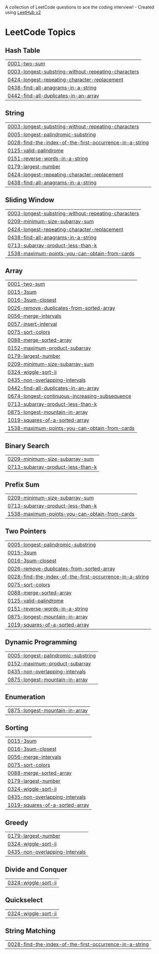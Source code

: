 A collection of LeetCode questions to ace the coding interview! - Created using [LeetHub v2](https://github.com/arunbhardwaj/LeetHub-2.0)
<!---LeetCode Topics Start-->
# LeetCode Topics
## Hash Table
|  |
| ------- |
| [0001-two-sum](https://github.com/dexter2702/Codessey-25/tree/master/0001-two-sum) |
| [0003-longest-substring-without-repeating-characters](https://github.com/dexter2702/Codessey-25/tree/master/0003-longest-substring-without-repeating-characters) |
| [0424-longest-repeating-character-replacement](https://github.com/dexter2702/Codessey-25/tree/master/0424-longest-repeating-character-replacement) |
| [0438-find-all-anagrams-in-a-string](https://github.com/dexter2702/Codessey-25/tree/master/0438-find-all-anagrams-in-a-string) |
| [0442-find-all-duplicates-in-an-array](https://github.com/dexter2702/Codessey-25/tree/master/0442-find-all-duplicates-in-an-array) |
## String
|  |
| ------- |
| [0003-longest-substring-without-repeating-characters](https://github.com/dexter2702/Codessey-25/tree/master/0003-longest-substring-without-repeating-characters) |
| [0005-longest-palindromic-substring](https://github.com/dexter2702/Codessey-25/tree/master/0005-longest-palindromic-substring) |
| [0028-find-the-index-of-the-first-occurrence-in-a-string](https://github.com/dexter2702/Codessey-25/tree/master/0028-find-the-index-of-the-first-occurrence-in-a-string) |
| [0125-valid-palindrome](https://github.com/dexter2702/Codessey-25/tree/master/0125-valid-palindrome) |
| [0151-reverse-words-in-a-string](https://github.com/dexter2702/Codessey-25/tree/master/0151-reverse-words-in-a-string) |
| [0179-largest-number](https://github.com/dexter2702/Codessey-25/tree/master/0179-largest-number) |
| [0424-longest-repeating-character-replacement](https://github.com/dexter2702/Codessey-25/tree/master/0424-longest-repeating-character-replacement) |
| [0438-find-all-anagrams-in-a-string](https://github.com/dexter2702/Codessey-25/tree/master/0438-find-all-anagrams-in-a-string) |
## Sliding Window
|  |
| ------- |
| [0003-longest-substring-without-repeating-characters](https://github.com/dexter2702/Codessey-25/tree/master/0003-longest-substring-without-repeating-characters) |
| [0209-minimum-size-subarray-sum](https://github.com/dexter2702/Codessey-25/tree/master/0209-minimum-size-subarray-sum) |
| [0424-longest-repeating-character-replacement](https://github.com/dexter2702/Codessey-25/tree/master/0424-longest-repeating-character-replacement) |
| [0438-find-all-anagrams-in-a-string](https://github.com/dexter2702/Codessey-25/tree/master/0438-find-all-anagrams-in-a-string) |
| [0713-subarray-product-less-than-k](https://github.com/dexter2702/Codessey-25/tree/master/0713-subarray-product-less-than-k) |
| [1538-maximum-points-you-can-obtain-from-cards](https://github.com/dexter2702/Codessey-25/tree/master/1538-maximum-points-you-can-obtain-from-cards) |
## Array
|  |
| ------- |
| [0001-two-sum](https://github.com/dexter2702/Codessey-25/tree/master/0001-two-sum) |
| [0015-3sum](https://github.com/dexter2702/Codessey-25/tree/master/0015-3sum) |
| [0016-3sum-closest](https://github.com/dexter2702/Codessey-25/tree/master/0016-3sum-closest) |
| [0026-remove-duplicates-from-sorted-array](https://github.com/dexter2702/Codessey-25/tree/master/0026-remove-duplicates-from-sorted-array) |
| [0056-merge-intervals](https://github.com/dexter2702/Codessey-25/tree/master/0056-merge-intervals) |
| [0057-insert-interval](https://github.com/dexter2702/Codessey-25/tree/master/0057-insert-interval) |
| [0075-sort-colors](https://github.com/dexter2702/Codessey-25/tree/master/0075-sort-colors) |
| [0088-merge-sorted-array](https://github.com/dexter2702/Codessey-25/tree/master/0088-merge-sorted-array) |
| [0152-maximum-product-subarray](https://github.com/dexter2702/Codessey-25/tree/master/0152-maximum-product-subarray) |
| [0179-largest-number](https://github.com/dexter2702/Codessey-25/tree/master/0179-largest-number) |
| [0209-minimum-size-subarray-sum](https://github.com/dexter2702/Codessey-25/tree/master/0209-minimum-size-subarray-sum) |
| [0324-wiggle-sort-ii](https://github.com/dexter2702/Codessey-25/tree/master/0324-wiggle-sort-ii) |
| [0435-non-overlapping-intervals](https://github.com/dexter2702/Codessey-25/tree/master/0435-non-overlapping-intervals) |
| [0442-find-all-duplicates-in-an-array](https://github.com/dexter2702/Codessey-25/tree/master/0442-find-all-duplicates-in-an-array) |
| [0674-longest-continuous-increasing-subsequence](https://github.com/dexter2702/Codessey-25/tree/master/0674-longest-continuous-increasing-subsequence) |
| [0713-subarray-product-less-than-k](https://github.com/dexter2702/Codessey-25/tree/master/0713-subarray-product-less-than-k) |
| [0875-longest-mountain-in-array](https://github.com/dexter2702/Codessey-25/tree/master/0875-longest-mountain-in-array) |
| [1019-squares-of-a-sorted-array](https://github.com/dexter2702/Codessey-25/tree/master/1019-squares-of-a-sorted-array) |
| [1538-maximum-points-you-can-obtain-from-cards](https://github.com/dexter2702/Codessey-25/tree/master/1538-maximum-points-you-can-obtain-from-cards) |
## Binary Search
|  |
| ------- |
| [0209-minimum-size-subarray-sum](https://github.com/dexter2702/Codessey-25/tree/master/0209-minimum-size-subarray-sum) |
| [0713-subarray-product-less-than-k](https://github.com/dexter2702/Codessey-25/tree/master/0713-subarray-product-less-than-k) |
## Prefix Sum
|  |
| ------- |
| [0209-minimum-size-subarray-sum](https://github.com/dexter2702/Codessey-25/tree/master/0209-minimum-size-subarray-sum) |
| [0713-subarray-product-less-than-k](https://github.com/dexter2702/Codessey-25/tree/master/0713-subarray-product-less-than-k) |
| [1538-maximum-points-you-can-obtain-from-cards](https://github.com/dexter2702/Codessey-25/tree/master/1538-maximum-points-you-can-obtain-from-cards) |
## Two Pointers
|  |
| ------- |
| [0005-longest-palindromic-substring](https://github.com/dexter2702/Codessey-25/tree/master/0005-longest-palindromic-substring) |
| [0015-3sum](https://github.com/dexter2702/Codessey-25/tree/master/0015-3sum) |
| [0016-3sum-closest](https://github.com/dexter2702/Codessey-25/tree/master/0016-3sum-closest) |
| [0026-remove-duplicates-from-sorted-array](https://github.com/dexter2702/Codessey-25/tree/master/0026-remove-duplicates-from-sorted-array) |
| [0028-find-the-index-of-the-first-occurrence-in-a-string](https://github.com/dexter2702/Codessey-25/tree/master/0028-find-the-index-of-the-first-occurrence-in-a-string) |
| [0075-sort-colors](https://github.com/dexter2702/Codessey-25/tree/master/0075-sort-colors) |
| [0088-merge-sorted-array](https://github.com/dexter2702/Codessey-25/tree/master/0088-merge-sorted-array) |
| [0125-valid-palindrome](https://github.com/dexter2702/Codessey-25/tree/master/0125-valid-palindrome) |
| [0151-reverse-words-in-a-string](https://github.com/dexter2702/Codessey-25/tree/master/0151-reverse-words-in-a-string) |
| [0875-longest-mountain-in-array](https://github.com/dexter2702/Codessey-25/tree/master/0875-longest-mountain-in-array) |
| [1019-squares-of-a-sorted-array](https://github.com/dexter2702/Codessey-25/tree/master/1019-squares-of-a-sorted-array) |
## Dynamic Programming
|  |
| ------- |
| [0005-longest-palindromic-substring](https://github.com/dexter2702/Codessey-25/tree/master/0005-longest-palindromic-substring) |
| [0152-maximum-product-subarray](https://github.com/dexter2702/Codessey-25/tree/master/0152-maximum-product-subarray) |
| [0435-non-overlapping-intervals](https://github.com/dexter2702/Codessey-25/tree/master/0435-non-overlapping-intervals) |
| [0875-longest-mountain-in-array](https://github.com/dexter2702/Codessey-25/tree/master/0875-longest-mountain-in-array) |
## Enumeration
|  |
| ------- |
| [0875-longest-mountain-in-array](https://github.com/dexter2702/Codessey-25/tree/master/0875-longest-mountain-in-array) |
## Sorting
|  |
| ------- |
| [0015-3sum](https://github.com/dexter2702/Codessey-25/tree/master/0015-3sum) |
| [0016-3sum-closest](https://github.com/dexter2702/Codessey-25/tree/master/0016-3sum-closest) |
| [0056-merge-intervals](https://github.com/dexter2702/Codessey-25/tree/master/0056-merge-intervals) |
| [0075-sort-colors](https://github.com/dexter2702/Codessey-25/tree/master/0075-sort-colors) |
| [0088-merge-sorted-array](https://github.com/dexter2702/Codessey-25/tree/master/0088-merge-sorted-array) |
| [0179-largest-number](https://github.com/dexter2702/Codessey-25/tree/master/0179-largest-number) |
| [0324-wiggle-sort-ii](https://github.com/dexter2702/Codessey-25/tree/master/0324-wiggle-sort-ii) |
| [0435-non-overlapping-intervals](https://github.com/dexter2702/Codessey-25/tree/master/0435-non-overlapping-intervals) |
| [1019-squares-of-a-sorted-array](https://github.com/dexter2702/Codessey-25/tree/master/1019-squares-of-a-sorted-array) |
## Greedy
|  |
| ------- |
| [0179-largest-number](https://github.com/dexter2702/Codessey-25/tree/master/0179-largest-number) |
| [0324-wiggle-sort-ii](https://github.com/dexter2702/Codessey-25/tree/master/0324-wiggle-sort-ii) |
| [0435-non-overlapping-intervals](https://github.com/dexter2702/Codessey-25/tree/master/0435-non-overlapping-intervals) |
## Divide and Conquer
|  |
| ------- |
| [0324-wiggle-sort-ii](https://github.com/dexter2702/Codessey-25/tree/master/0324-wiggle-sort-ii) |
## Quickselect
|  |
| ------- |
| [0324-wiggle-sort-ii](https://github.com/dexter2702/Codessey-25/tree/master/0324-wiggle-sort-ii) |
## String Matching
|  |
| ------- |
| [0028-find-the-index-of-the-first-occurrence-in-a-string](https://github.com/dexter2702/Codessey-25/tree/master/0028-find-the-index-of-the-first-occurrence-in-a-string) |
<!---LeetCode Topics End-->